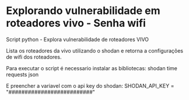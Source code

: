 # Explorando vulnerabilidade em roteadores vivo - Senha wifi 
Script python - Explora vulnerabilidade de roteadores VIVO

Lista os roteadores da vivo utilizando o shodan e retorna a configurações de wifi dos roteadores.

Para executar o script é necessario instalar as bibliotecas: 
shodan
time
requests
json

E preencher a variavel com o api key do shodan: 
SHODAN_API_KEY = "##########################"
